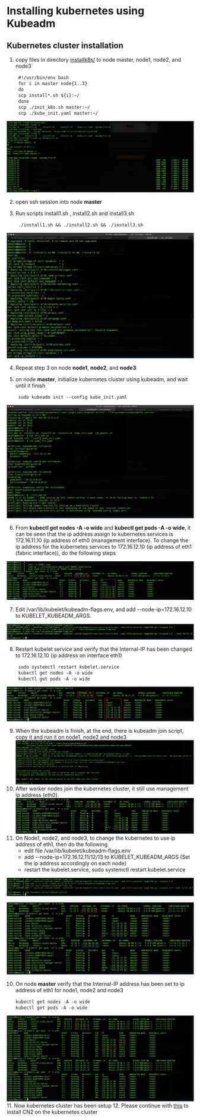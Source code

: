# Installing kubernetes using Kubeadm

## Kubernetes cluster installation

1. copy files in directory [installk8s/](installk8s/) to node master, node1, node2, and node3

        #!/usr/bin/env bash
        for i in master node{1..3}
        do
        scp install*.sh ${i}:~/
        done
        scp ./init_k8s.sh master:~/
        scp ./kube_init.yaml master:~/

![upload_file.png](images/upload_file.png)

2. open ssh session into node **master**
3. Run scripts install1.sh , install2.sh and install3.sh

        ./install1.sh && ./install2.sh && ./install3.sh

![install_123.png](images/install_123.png)

4. Repeat step 3 on node **node1**, **node2**, and **node3**
5. on node **master**, initialize kubernetes cluster using kubeadm, and wait until it finish

        sudo kubeadm init --config kube_init.yaml

![kubeadm_init.png](images/kubeadm_init.png)

6. From **kubectl get nodes -A -o wide** and **kubectl get pods -A -o wide**, it can be seen that the ip address assign to kubernetes services is 172.16.11.10 (ip address of eth0 (management interface). To change the ip address for the kubernetes services to 172.16.12.10 (ip address of eth1 (fabric interface)), do the following steps

![kubectl_get_nodes_pods.png](images/kubectl_get_nodes_pods.png)

7. Edit /var/lib/kubelet/kubeadm-flags.env, and add --node-ip=172.16.12.10 to KUBELET_KUBEADM_ARGS.

![kubeadm_flags](images/kubeadm_flags.png)

8. Restart kubelet service and verify that the Internal-IP has been changed to 172.16.12.10 (ip address on interface eth1)
        
        sudo systemctl restart kubelet.service
        kubectl get nodes -A -o wide
        kubectl get pods -A -o wide

![kubectl_get_nodes_pods2.png](images/kubectl_get_nodes_pods2.png)

9. When the kubeadm is finish, at the end, there is kubeadm join script, copy it and run it on node1, node2 and node3
![kubeadm_join_node1.png](images/kube_join_node1.png)
10. After worker nodes join the kubernetes cluster, it still use management ip address (eth0).
![kubectl_get_nodes_pods2.png](images/kubectl_get_nodes_pods3.png)
9. On Node1, node2, and node3, to change the kubernetes to use ip address of eth1, then do the following
   - edit file /var/lib/kubelet/kubeadm-flags.env
   - add --node-ip=172.16.12.11/12/13 to KUBELET_KUBEADM_ARGS (Set the ip address accordingly on each node)
   - restart the kubelet.service, sudo systemctl restart kubelet.service

![kubeadm_flags1](images/kubeadm_flags1.png)

![kubectl_get_nodes_pods4.png](images/kubectl_get_nodes_pods4.png)

10. On node **master** verify that the Internal-IP address has been set to ip address of eth1 for node1, node2 and node3

        kubectl get nodes -A -o wide
        kubectl get pods -A -o wide

![kubectl_get_nodes_pods5.png](images/kubectl_get_nodes_pods5.png)
11. Now kubernetes cluster has been setup
12. Please continue with [this](cn2_installation.md) to install CN2 on the kubernetes cluster
